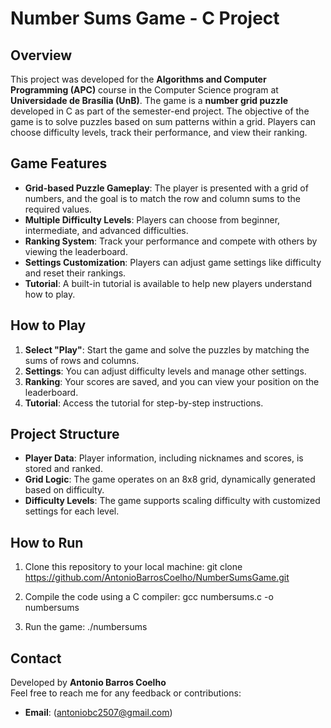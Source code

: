 # Number Sums Game - C Project

## Overview
This project was developed for the **Algorithms and Computer Programming (APC)** course in the Computer Science program at **Universidade de Brasília (UnB)**. The game is a **number grid puzzle** developed in C as part of the semester-end project. The objective of the game is to solve puzzles based on sum patterns within a grid. Players can choose difficulty levels, track their performance, and view their ranking.

## Game Features
- **Grid-based Puzzle Gameplay**: The player is presented with a grid of numbers, and the goal is to match the row and column sums to the required values.
- **Multiple Difficulty Levels**: Players can choose from beginner, intermediate, and advanced difficulties.
- **Ranking System**: Track your performance and compete with others by viewing the leaderboard.
- **Settings Customization**: Players can adjust game settings like difficulty and reset their rankings.
- **Tutorial**: A built-in tutorial is available to help new players understand how to play.

## How to Play
1. **Select "Play"**: Start the game and solve the puzzles by matching the sums of rows and columns.
2. **Settings**: You can adjust difficulty levels and manage other settings.
3. **Ranking**: Your scores are saved, and you can view your position on the leaderboard.
4. **Tutorial**: Access the tutorial for step-by-step instructions.

## Project Structure
- **Player Data**: Player information, including nicknames and scores, is stored and ranked.
- **Grid Logic**: The game operates on an 8x8 grid, dynamically generated based on difficulty.
- **Difficulty Levels**: The game supports scaling difficulty with customized settings for each level.


## How to Run
1. Clone this repository to your local machine:
   git clone https://github.com/AntonioBarrosCoelho/NumberSumsGame.git

2. Compile the code using a C compiler:
   gcc numbersums.c -o numbersums

3. Run the game:
  ./numbersums


## Contact
Developed by **Antonio Barros Coelho**  
Feel free to reach me for any feedback or contributions:
- **Email**: (antoniobc2507@gmail.com)
